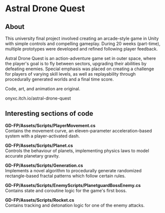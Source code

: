 # Astral Drone Quest

## About

This university final project involved creating an arcade-style game in Unity with simple controls and compelling gameplay. During 20 weeks (part-time), multiple prototypes were developed and refined following player feedback.

Astral Drone Quest is an action-adventure game set in outer space, where the player's goal is to fly between sectors, upgrading their abilities by defeating enemies. Special emphasis was placed on creating a challenge for players of varying skill levels, as well as replayability through procedurally generated worlds and a final time score.

Code, art, and animation are original.

onyxc.itch.io/astral-drone-quest

## Interesting sections of code

**GD-FP/Assets/Scripts/PlayerMovement.cs**  
Contains the movement curve, an eleven-parameter acceleration-based system with a player-activated dash.

**GD-FP/Assets/Scripts/Planet.cs**  
Controls the behaviour of planets, implementing physics laws to model accurate planetary gravity.

**GD-FP/Assets/Scripts/Generation.cs**  
Implements a novel algorithm to procedurally generate randomized rectangle-based fractal patterns which follow certain rules.

**GD-FP/Assets/Scripts/EnemyScripts/PlanetguardBossEnemy.cs**  
Contains state and coroutine logic for the game's first boss.

**GD-FP/Assets/Scripts/Rocket.cs**  
Contains tracking and detonation logic for one of the enemy attacks.
